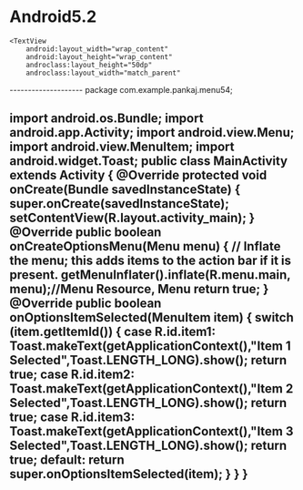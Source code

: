 # Android5.2
<?xml version="1.0" encoding="utf-8"?>
<RelativeLayout xmlns:androclass="http://schemas.android.com/apk/res/android"
    xmlns:tools="http://schemas.android.com/tools"
    xmlns:android="http://schemas.android.com/apk/res-auto"
    android:layout_width="match_parent"
    android:layout_height="match_parent"
    android:paddingBottom="@dimen/activity_vertical_margin"
    android:paddingLeft="@dimen/activity_horizontal_margin"
    android:paddingRight="@dimen/activity_horizontal_margin"
    android:paddingTop="@dimen/activity_vertical_margin"
    tools:context=".MainActivity">

    <TextView
        android:layout_width="wrap_content"
        android:layout_height="wrap_content"
        androclass:layout_height="50dp"
        androclass:layout_width="match_parent"
    
</RelativeLayout>
--------------------
package com.example.pankaj.menu54;

import android.os.Bundle;
import android.app.Activity;
import android.view.Menu;
import android.view.MenuItem;
import android.widget.Toast;
public class MainActivity extends Activity {
    @Override
    protected void onCreate(Bundle savedInstanceState) {
        super.onCreate(savedInstanceState);
        setContentView(R.layout.activity_main);
    }
    @Override
    public boolean onCreateOptionsMenu(Menu menu) {
        // Inflate the menu; this adds items to the action bar if it is present.
        getMenuInflater().inflate(R.menu.main, menu);//Menu Resource, Menu
        return true;
    }
    @Override
    public boolean onOptionsItemSelected(MenuItem item) {
        switch (item.getItemId()) {
            case R.id.item1:
                Toast.makeText(getApplicationContext(),"Item 1 Selected",Toast.LENGTH_LONG).show();
                return true;
            case R.id.item2:
                Toast.makeText(getApplicationContext(),"Item 2 Selected",Toast.LENGTH_LONG).show();
                return true;
            case R.id.item3:
                Toast.makeText(getApplicationContext(),"Item 3 Selected",Toast.LENGTH_LONG).show();
                return true;
            default:
                return super.onOptionsItemSelected(item);
        }
    }
}
------------
<?xml version="1.0" encoding="utf-8"?>
<menu xmlns:androclass="http://schemas.android.com/apk/res/android"
    xmlns:android="http://schemas.android.com/tools">
    <item  android:id="@+id/item1"
        android:title="Item 1"
        androclass:title="" />
    <item  android:id="@+id/item2"
        android:title="Item 2"
        androclass:title="" />
    <item  android:id="@+id/item3"
        android:title="Item 3"
        androclass:title="" />
</menu>
